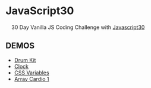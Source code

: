 # JavaScript30

$~~~$ 30 Day Vanilla JS Coding Challenge
with [Javascript30](https://javascript30.com/)

## DEMOS

<ul>
    <li><a href="https://js30-mo.netlify.app/01-drum%20kit/">Drum Kit</a></li>
  <li><a href="https://js30-mo.netlify.app/02-clock/">Clock</a></li>
  <li><a href="https://js30-mo.netlify.app/03-css-variables/">CSS Variables</a></li>
  <li><a href="https://js30-mo.netlify.app/04-array-cardio-day-1/">Array Cardio 1 </a></li>
</ul>
